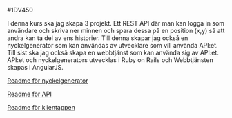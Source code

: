 #1DV450

I denna kurs ska jag skapa 3 projekt. Ett REST API där man kan logga in som användare och skriva ner minnen och spara dessa på en position (x,y) så att andra kan ta del av ens historier. Till denna skapar jag också en nyckelgenerator som kan användas av utvecklare som vill använda API:et. Till sist ska jag också skapa en webbtjänst som kan använda sig av API:et. API:et och nyckelgenerators utvecklas i Ruby on Rails och Webbtjänsten skapas i AngularJS.

[Readme för nyckelgenerator](apiKeyHandler/README.md) <br />

[Readme för API](mapApi/README.md)

[Readme för klientappen](clientApp/README.md)
